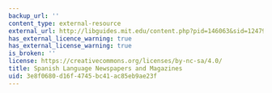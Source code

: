 ```yaml
---
backup_url: ''
content_type: external-resource
external_url: http://libguides.mit.edu/content.php?pid=146063&sid=1247903
has_external_licence_warning: true
has_external_license_warning: true
is_broken: ''
license: https://creativecommons.org/licenses/by-nc-sa/4.0/
title: Spanish Language Newspapers and Magazines
uid: 3e8f0680-d16f-4745-bc41-ac85eb9ae23f
---
```

